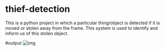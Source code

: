 # thief-detection

This is a python project in which a particular thing/object is detected if it is moved or stolen away from the frame. This system is used to identify and inform us of this stolen object.

#output
![img](https://user-images.githubusercontent.com/77968722/235314156-56409d98-479e-420d-9f4b-74644f837aab.png)

